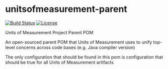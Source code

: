 unitsofmeasurement-parent
=========================
[![Build Status](https://drone.io/github.com/unitsofmeasurement/uom-parent/status.png)](https://drone.io/github.com/unitsofmeasurement/uom-parent/latest)
[![License](http://img.shields.io/badge/license-BSD3-blue.svg?style=flat-square)](http://opensource.org/licenses/BSD-3-Clause)

Units of Measurement Project Parent POM

An open-sourced parent POM that Units of Measurement uses to unify top-level concerns across code bases (e.g. Java compiler version)

The only configuration that should be found in this pom is configuration that should be true for all Units of Measurement artifacts
